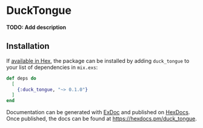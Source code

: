 # DuckTongue

**TODO: Add description**

## Installation

If [available in Hex](https://hex.pm/docs/publish), the package can be installed
by adding `duck_tongue` to your list of dependencies in `mix.exs`:

```elixir
def deps do
  [
    {:duck_tongue, "~> 0.1.0"}
  ]
end
```

Documentation can be generated with [ExDoc](https://github.com/elixir-lang/ex_doc)
and published on [HexDocs](https://hexdocs.pm). Once published, the docs can
be found at <https://hexdocs.pm/duck_tongue>.

